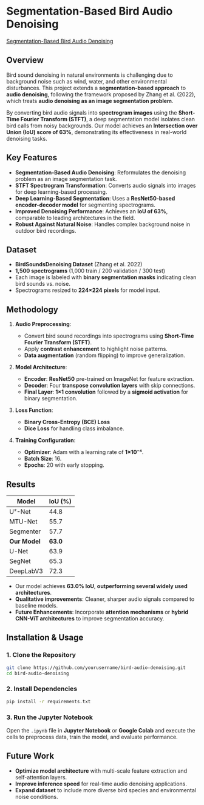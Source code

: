 # **Segmentation-Based Bird Audio Denoising**

[Segmentation-Based Bird Audio Denoising](https://www.researchgate.net/publication/387187819_Segmentation-Based_Bird_Audio_Denoising)

## **Overview**
Bird sound denoising in natural environments is challenging due to background noise such as wind, water, and other environmental disturbances. This project extends a **segmentation-based approach** to **audio denoising**, following the framework proposed by Zhang et al. (2022), which treats **audio denoising as an image segmentation problem**.

By converting bird audio signals into **spectrogram images** using the **Short-Time Fourier Transform (STFT)**, a deep segmentation model isolates clean bird calls from noisy backgrounds. Our model achieves an **Intersection over Union (IoU) score of 63%**, demonstrating its effectiveness in real-world denoising tasks.

## **Key Features**
- **Segmentation-Based Audio Denoising**: Reformulates the denoising problem as an image segmentation task.
- **STFT Spectrogram Transformation**: Converts audio signals into images for deep learning-based processing.
- **Deep Learning-Based Segmentation**: Uses a **ResNet50-based encoder-decoder model** for segmenting spectrograms.
- **Improved Denoising Performance**: Achieves an **IoU of 63%**, comparable to leading architectures in the field.
- **Robust Against Natural Noise**: Handles complex background noise in outdoor bird recordings.

## **Dataset**
- **BirdSoundsDenoising Dataset** (Zhang et al. 2022)
- **1,500 spectrograms** (1,000 train / 200 validation / 300 test)
- Each image is labeled with **binary segmentation masks** indicating clean bird sounds vs. noise.
- Spectrograms resized to **224×224 pixels** for model input.

## **Methodology**
1. **Audio Preprocessing**:
   - Convert bird sound recordings into spectrograms using **Short-Time Fourier Transform (STFT)**.
   - Apply **contrast enhancement** to highlight noise patterns.
   - **Data augmentation** (random flipping) to improve generalization.

2. **Model Architecture**:
   - **Encoder**: **ResNet50** pre-trained on ImageNet for feature extraction.
   - **Decoder**: Four **transpose convolution layers** with skip connections.
   - **Final Layer**: **1×1 convolution** followed by a **sigmoid activation** for binary segmentation.

3. **Loss Function**:
   - **Binary Cross-Entropy (BCE) Loss**
   - **Dice Loss** for handling class imbalance.

4. **Training Configuration**:
   - **Optimizer**: Adam with a learning rate of **1×10⁻⁴**.
   - **Batch Size**: 16.
   - **Epochs**: 20 with early stopping.

## **Results**
| Model        | IoU (%) |
|-------------|--------|
| U²-Net      | 44.8   |
| MTU-Net     | 55.7   |
| Segmenter   | 57.7   |
| **Our Model**  | **63.0**  |
| U-Net       | 63.9   |
| SegNet      | 65.3   |
| DeepLabV3   | 72.3   |

- Our model achieves **63.0% IoU**, **outperforming several widely used architectures**.
- **Qualitative improvements**: Cleaner, sharper audio signals compared to baseline models.
- **Future Enhancements**: Incorporate **attention mechanisms** or **hybrid CNN-ViT architectures** to improve segmentation accuracy.

## **Installation & Usage**
### **1. Clone the Repository**
```bash
git clone https://github.com/yourusername/bird-audio-denoising.git
cd bird-audio-denoising
```

### **2. Install Dependencies**
```bash
pip install -r requirements.txt
```

### **3. Run the Jupyter Notebook**
Open the `.ipynb` file in **Jupyter Notebook** or **Google Colab** and execute the cells to preprocess data, train the model, and evaluate performance.

## **Future Work**
- **Optimize model architecture** with multi-scale feature extraction and self-attention layers.
- **Improve inference speed** for real-time audio denoising applications.
- **Expand dataset** to include more diverse bird species and environmental noise conditions.
